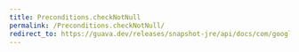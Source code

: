 ```yaml
---
title: Preconditions.checkNotNull
permalink: /Preconditions.checkNotNull/
redirect_to: https://guava.dev/releases/snapshot-jre/api/docs/com/google/common/base/Preconditions.html#checkNotNull-T-
---
```

